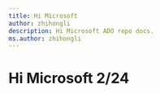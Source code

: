 ```yaml
---
title: Hi Microsoft
author: zhihongli
description: Hi Microsoft ADO repo docs.
ms.author: zhihongli
---
```


# Hi Microsoft 2/24